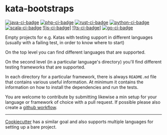 # kata-bootstraps

[![java-ci-badge]][ci-actions]
[![php-ci-badge]][ci-actions]
[![rust-ci-badge]][ci-actions]
[![python-ci-badge]][ci-actions]
[![scala-ci-badge]][ci-actions]
[![js-ci-badge]][ci-actions]
[![ts-ci-badge]][ci-actions]
[![go-ci-badge]][ci-actions]



Empty projects for e.g. Katas with testing support in different languages
(usually with a failing test, in order to know where to start)

On the top level you can find different languages that are supported.

On the second level (in a particular language's directory) you'll find
different testing frameworks that are supported.

In each directory for a particular framework, there is always `README.md` file
that contains various useful information. At minimum it contains the
information on how to install the dependencies and run the tests.

You are welcome to contribute by submitting likewise a min setup for your language or framework of choice with a pull request. If possible please also create a [github workflow](https://help.github.com/en/actions/automating-your-workflow-with-github-actions/configuring-a-workflow#in-this-article).

----
[Cookiecutter](https://github.com/audreyr/cookiecutter) has a similar goal and also supports multiple languages for setting up a bare project.

[java-ci-badge]:https://github.com/swkBerlin/kata-bootstraps/workflows/Java%20CI/badge.svg "CI build status"
[php-ci-badge]:https://github.com/swkBerlin/kata-bootstraps/workflows/PHP%20CI/badge.svg "CI build status"
[rust-ci-badge]:https://github.com/swkBerlin/kata-bootstraps/workflows/Rust%20CI/badge.svg "CI build status"
[python-ci-badge]:https://github.com/swkBerlin/kata-bootstraps/workflows/Python%20CI/badge.svg "CI build status"
[scala-ci-badge]:https://github.com/swkBerlin/kata-bootstraps/workflows/Scala%20CI/badge.svg "CI build status"
[node-ci-badge]:https://github.com/swkBerlin/kata-bootstraps/workflows/Node%20CI/badge.svg "CI build status"
[go-ci-badge]:https://github.com/swkBerlin/kata-bootstraps/workflows/GO%20CI/badge.svg "CI build status"
[ci-actions]: https://github.com/swkBerlin/kata-bootstraps/actions

